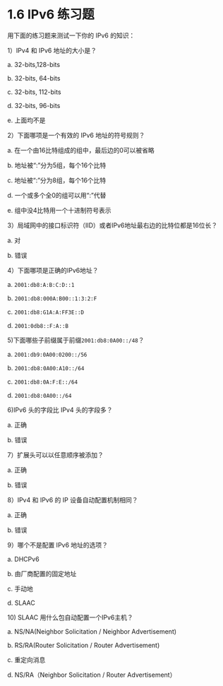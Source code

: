 # 1.6 IPv6 练习题

用下面的练习题来测试一下你的 IPv6 的知识：

1）IPv4 和 IPv6 地址的大小是？

a. 32-bits,128-bits

b. 32-bits, 64-bits

c. 32-bits, 112-bits

d. 32-bits, 96-bits

e. 上面均不是

2）下面哪项是一个有效的 IPv6 地址的符号规则？

a. 在一个由16比特组成的组中，最后边的0可以被省略

b. 地址被“:”分为5组，每个16个比特

c. 地址被“:”分为8组，每个16个比特

d. 一个或多个全0的组可以用“:”代替

e. 组中没4比特用一个十进制符号表示

3）局域网中的接口标识符（IID）或者IPv6地址最右边的比特位都是16位长？

a. 对

b. 错误

4）下面哪项是正确的IPv6地址？

a. `2001:db8:A:B:C:D::1`

b. `2001:db8:000A:B00::1:3:2:F`

c. `2001:db8:G1A:A:FF3E::D`

d. `2001:0db8::F:A::B`

5\)下面哪些子前缀属于前缀`2001:db8:0A00::/48`？

a. `2001:db9:0A00:0200::/56`

b. `2001:db8:0A00:A10::/64`

c. `2001:db8:0A:F:E::/64`

d. `2001:db8:0A00::/64`

6\)IPv6 头的字段比 IPv4 头的字段多？

a. 正确

b. 错误

7）扩展头可以以任意顺序被添加？

a. 正确

b. 错误

8）IPv4 和 IPv6 的 IP 设备自动配置机制相同？

a. 正确

b. 错误

9）哪个不是配置 IPv6 地址的选项？

a. DHCPv6

b. 由厂商配置的固定地址

c. 手动地

d. SLAAC

10\) SLAAC 用什么包自动配置一个IPv6主机？

a. NS/NA\(Neighbor Solicitation / Neighbor Advertisement\)

b. RS/RA\(Router Solicitation / Router Advertisement\)

c. 重定向消息

d. NS/RA（Neighbor Solicitation / Router Advertisement）

